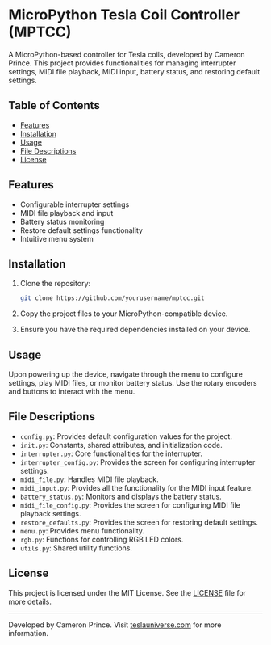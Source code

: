 # MicroPython Tesla Coil Controller (MPTCC)

A MicroPython-based controller for Tesla coils, developed by Cameron Prince. This project provides functionalities for managing interrupter settings, MIDI file playback, MIDI input, battery status, and restoring default settings.

## Table of Contents

- [Features](#features)
- [Installation](#installation)
- [Usage](#usage)
- [File Descriptions](#file-descriptions)
- [License](#license)

## Features

- Configurable interrupter settings
- MIDI file playback and input
- Battery status monitoring
- Restore default settings functionality
- Intuitive menu system

## Installation

1. Clone the repository:

    ```bash
    git clone https://github.com/yourusername/mptcc.git
    ```

2. Copy the project files to your MicroPython-compatible device.

3. Ensure you have the required dependencies installed on your device.

## Usage

Upon powering up the device, navigate through the menu to configure settings, play MIDI files, or monitor battery status. Use the rotary encoders and buttons to interact with the menu.

## File Descriptions

- `config.py`: Provides default configuration values for the project.
- `init.py`: Constants, shared attributes, and initialization code.
- `interrupter.py`: Core functionalities for the interrupter.
- `interrupter_config.py`: Provides the screen for configuring interrupter settings.
- `midi_file.py`: Handles MIDI file playback.
- `midi_input.py`: Provides all the functionality for the MIDI input feature.
- `battery_status.py`: Monitors and displays the battery status.
- `midi_file_config.py`: Provides the screen for configuring MIDI file playback settings.
- `restore_defaults.py`: Provides the screen for restoring default settings.
- `menu.py`: Provides menu functionality.
- `rgb.py`: Functions for controlling RGB LED colors.
- `utils.py`: Shared utility functions.

## License

This project is licensed under the MIT License. See the [LICENSE](LICENSE) file for more details.

---

Developed by Cameron Prince. Visit [teslauniverse.com](https://teslauniverse.com) for more information.